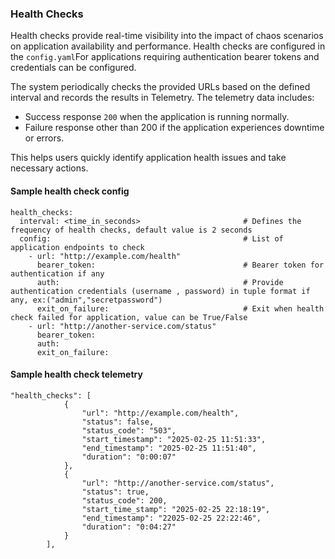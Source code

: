 ### Health Checks

Health checks provide real-time visibility into the impact of chaos scenarios on application availability and performance. 
Health checks are configured in the ```config.yaml```For applications requiring authentication bearer tokens and credentials can be configured.

The system periodically checks the provided URLs based on the defined interval and records the results in Telemetry. The telemetry data includes:

- Success response ```200``` when the application is running normally.
- Failure response other than 200 if the application experiences downtime or errors.

This helps users quickly identify application health issues and take necessary actions.

#### Sample health check config
```
health_checks:
  interval: <time_in_seconds>                       # Defines the frequency of health checks, default value is 2 seconds
  config:                                           # List of application endpoints to check
    - url: "http://example.com/health"
      bearer_token:                                 # Bearer token for authentication if any
      auth:                                         # Provide authentication credentials (username , password) in tuple format if any, ex:("admin","secretpassword")
      exit_on_failure:                              # Exit when health check failed for application, value can be True/False
    - url: "http://another-service.com/status"
      bearer_token:
      auth:
      exit_on_failure:
```
#### Sample health check telemetry
```
"health_checks": [
            {
                "url": "http://example.com/health",
                "status": false,
                "status_code": "503",
                "start_timestamp": "2025-02-25 11:51:33",
                "end_timestamp": "2025-02-25 11:51:40",
                "duration": "0:00:07"
            },
            {
                "url": "http://another-service.com/status",
                "status": true,
                "status_code": 200,
                "start_time_stamp": "2025-02-25 22:18:19",
                "end_timestamp": "22025-02-25 22:22:46",
                "duration": "0:04:27"
            }
        ],
```